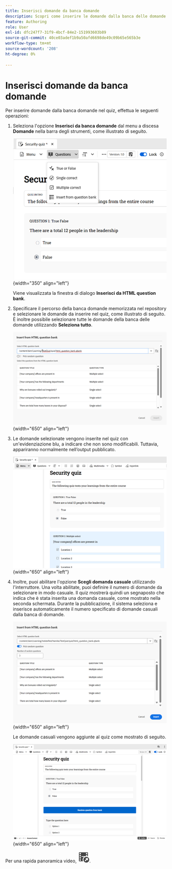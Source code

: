 ```yaml
---
title: Inserisci domande da banca domande
description: Scopri come inserire le domande dalla banca delle domande nel Quiz per la formazione e l’apprendimento dei prodotti
feature: Authoring
role: User
exl-id: dfc247f7-31f9-4bcf-84e2-151993603b89
source-git-commit: 40ce03adef1b9a50afd6698de49c09b65e565b3e
workflow-type: tm+mt
source-wordcount: '208'
ht-degree: 0%

---
```


# Inserisci domande da banca domande

Per inserire domande dalla banca domande nel quiz, effettua le seguenti operazioni:

1. Seleziona l&#39;opzione **Inserisci da banca domande** dal menu a discesa **Domande** nella barra degli strumenti, come illustrato di seguito.

   ![](assets/insert-from-question-bank.png){width="350" align="left"}

   Viene visualizzata la finestra di dialogo **Inserisci da HTML question bank**.

1. Specificare il percorso della banca domande memorizzata nel repository e selezionare le domande da inserire nel quiz, come illustrato di seguito. È inoltre possibile selezionare tutte le domande della banca delle domande utilizzando **Seleziona tutto**.

   ![](assets/question-bank.png){width="650" align="left"}

1. Le domande selezionate vengono inserite nel quiz con un&#39;evidenziazione blu, a indicare che non sono modificabili. Tuttavia, appariranno normalmente nell’output pubblicato.

   ![](assets/specific-questions.png){width="650" align="left"}

1. Inoltre, puoi abilitare l&#39;opzione **Scegli domanda casuale** utilizzando l&#39;interruttore. Una volta abilitate, puoi definire il numero di domande da selezionare in modo casuale. Il quiz mostrerà quindi un segnaposto che indica che è stata inserita una domanda casuale, come mostrato nella seconda schermata. Durante la pubblicazione, il sistema seleziona e inserisce automaticamente il numero specificato di domande casuali dalla banca di domande.

   ![](assets/random-question-question-bank.png){width="650" align="left"}

   Le domande casuali vengono aggiunte al quiz come mostrato di seguito.

   ![](assets/inserted-question.png){width="650" align="left"}


Per una rapida panoramica video, [![](assets/Smock_VideoCheckedOut_18_N.svg)](https://video.tv.adobe.com/v/3475212/learning-content-aem-guides).